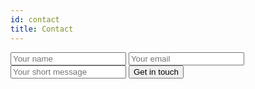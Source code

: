 ```yaml
---
id: contact
title: Contact
---
```


<form
class="contact"
action="https://formspree.io/davis@phillypublishing.com"
method="POST">
  <input type="text" name="name" placeholder="Your name" />
  <input type="email" name="_replyto"  placeholder="Your email" />
  <input type="textarea" name="message" placeholder="Your short message" />
  <input type="hidden" name="_subject" value="Philly Publishing contact" />
  <input type="hidden" name="_next" value="https://phillypublishing.com" />
  <input type="text" name="_gotcha" style="display:none" />
  <input class="btn btn-subs" type="submit" value="Get in touch">
</form>